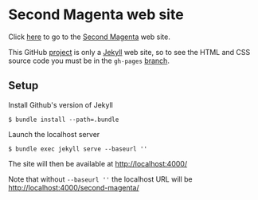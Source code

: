 # Second Magenta web site

Click [here](http://altabyte.github.io/second-magenta/) to go to the 
[Second Magenta](http://altabyte.github.io/second-magenta/) web site.

This GitHub [project](https://github.com/altabyte/second-magenta/) is 
only a [Jekyll](http://jekyllrb.com/) web site, so to see the HTML and CSS
source code you must be in the `gh-pages` 
[branch](https://github.com/altabyte/second-magenta/tree/gh-pages).

## Setup

Install Github's version of Jekyll

    $ bundle install --path=.bundle

Launch the localhost server

    $ bundle exec jekyll serve --baseurl ''

The site will then be available at [http://localhost:4000/](http://localhost:4000/)

Note that without `--baseurl ''` the localhost URL will be
[http://localhost:4000/second-magenta/](http://localhost:4000/second-magenta/)
